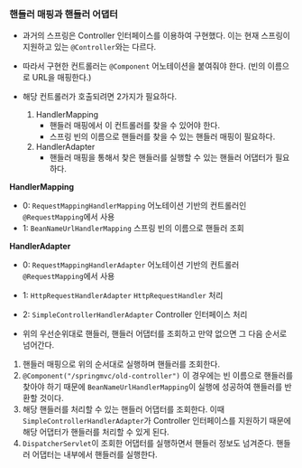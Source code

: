 ### 핸들러 매핑과 핸들러 어댑터
- 과거의 스프링은 Controller 인터페이스를 이용하여 구현했다. 이는 현재 스프링이 지원하고 있는 `@Controller`와는 다르다.
- 따라서 구현한 컨트롤러는 `@Component` 어노테이션을 붙여줘야 한다. (빈의 이름으로 URL을 매핑한다.)


- 해당 컨트롤러가 호출되려면 2가지가 필요하다.
  1. HandlerMapping
     - 핸들러 매핑에서 이 컨트롤러를 찾을 수 있어야 한다.
     - 스프링 빈의 이름으로 핸들러를 찾을 수 있는 핸들러 매핑이 필요하다.
  2. HandlerAdapter
     - 핸들러 매핑을 통해서 찾은 핸들러를 실행할 수 있는 핸들러 어댑터가 필요하다.


**HandlerMapping**
- 0: `RequestMappingHandlerMapping` 어노테이션 기반의 컨트롤러인 `@RequestMapping`에서 사용
- 1: `BeanNameUrlHandlerMapping` 스프링 빈의 이름으로 핸들러 조회


**HandlerAdapter**
- 0: `RequestMappingHandlerAdapter` 어노테이션 기반의 컨트롤러 `@RequestMapping`에서 사용
- 1: `HttpRequestHandlerAdapter` `HttpRequestHandler` 처리
- 2: `SimpleControllerHandlerAdapter` Controller 인터페이스 처리


- 위의 우선순위대로 핸들러, 핸들러 어댑터를 조회하고 만약 없으면 그 다음 순서로 넘어간다.
1. 핸들러 매핑으로 위의 순서대로 실행하며 핸들러를 조회한다.
2. `@Component("/springmvc/old-controller")` 이 경우에는 빈 이름으로 핸들러를 찾아야 하기 때문에 `BeanNameUrlHandlerMapping`이 실행에 성공하여 핸들러를 반환할 것이다.
3. 해당 핸들러를 처리할 수 있는 핸들러 어댑터를 조회한다. 이때 `SimpleControllerHandlerAdapter`가 Controller 인터페이스를 지원하기 때문에 해당 어댑터가 핸들러를 처리할 수 있게 된다.
4. `DispatcherServlet`이 조회한 어댑터를 실행하면서 핸들러 정보도 넘겨준다. 핸들러 어댑터는 내부에서 핸들러를 실행한다.
